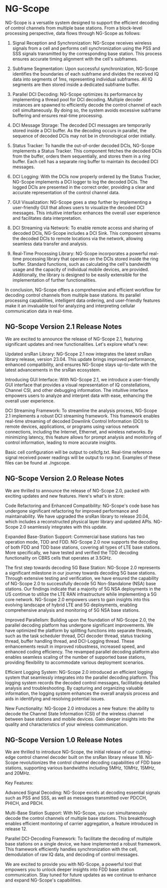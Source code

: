 NG-Scope
========

NG-Scope is a versatile system designed to support the efficient decoding of control channels from multiple base stations. From a block-level processing perspective, data flows through  NG-Scope as follows:
 
1. 	Signal Reception and Synchronization:
NG-Scope receives wireless signals from a cell and performs cell synchronization using the PSS and SSS signals transmitted by the corresponding base station. This process ensures accurate timing alignment with the cell's subframes.
 
2. 	Subframe Segmentation:
Upon successful synchronization, NG-Scope identifies the boundaries of each subframe and divides the received IQ data into segments of 1ms, representing individual subframes. All IQ segments are then stored inside a dedicated subframe buffer.
 
3. 	Parallel DCI Decoding:
NG-Scope optimizes its performance by implementing a thread pool for DCI decoding. Multiple decoder instances are spawned to efficiently decode the control channel of each cell simultaneously. By doing so, the system avoids excessive subframe buffering and ensures real-time processing.
 
4. 	DCI Message Storage:
The decoded DCI messages are temporarily stored inside a DCI buffer. As the decoding occurs in parallel, the sequence of decoded DCIs may not be in chronological order initially.
 
5. 	Status Tracker:
To handle the out-of-order decoded DCIs, NG-Scope implements a Status Tracker. This component fetches the decoded DCIs from the buffer, orders them sequentially, and stores them in a ring buffer. Each cell has a separate ring buffer to maintain its decoded DCI messages.
 
6. 	DCI Logging:
With the DCIs now properly ordered by the Status Tracker, NG-Scope implements a DCI logger to log the decoded DCIs. The logged DCIs are presented in the correct order, providing a clear and accurate representation of the control channel data.
 
7. 	GUI Visualization:
NG-Scope goes a step further by implementing a user-friendly GUI that allows users to visualize the decoded DCI messages. This intuitive interface enhances the overall user experience and facilitates data interpretation.
 
8. 	DCI Streaming via Network:
To enable remote access and sharing of decoded DCIs, NG-Scope includes a DCI Sink. This component streams the decoded DCIs to remote locations via the network, allowing seamless data transfer and analysis.
 
9. 	Real-Time Processing Library:
NG-Scope incorporates a powerful real-time processing library that operates on the DCIs stored inside the ring buffer. Standard functions, such as calculating the cell's bandwidth usage and the capacity of individual mobile devices, are provided. Additionally, the library is designed to be easily extensible for the implementation of further functionalities.
 
In conclusion, NG-Scope offers a comprehensive and efficient workflow for decoding control channels from multiple base stations. Its parallel processing capabilities, intelligent data ordering, and user-friendly features make it an invaluable tool for analyzing and interpreting cellular communication data in real-time.

## NG-Scope Version 2.1 Release Notes

We are excited to announce the release of NG-Scope 2.1, featuring significant updates and new functionalities. Let's explore what's new:
 
Updated srsRan Library: NG-Scope 2.1 now integrates the latest srsRan library release, version 23.04. This update brings improved performance, enhanced compatibility, and ensures NG-Scope stays up-to-date with the latest advancements in the srsRan ecosystem.
 
Introducing GUI Interface: With NG-Scope 2.1, we introduce a user-friendly GUI interface that provides a visual representation of IQ constellations, Channel CSI, and other debugging information. The intuitive interface empowers users to analyze and interpret data with ease, enhancing the overall user experience.
 
DCI Streaming Framework: To streamline the analysis process, NG-Scope 2.1 implements a robust DCI streaming framework. This framework enables real-time streaming of decoded Downlink Control Information (DCI) to remote devices, applications, or programs using various network connections, including the Internet, Ethernet, and wireless networks. By minimizing latency, this feature allows for prompt analysis and monitoring of control information, leading to more accurate insights.

Basic cell configuration will be output to cellcfg.txt. Real-time reference signal received power readings will be output to rsrp.txt. Examples of these files can be found at ./ngscope.

## NG-Scope Version 2.0 Release Notes
 
We are thrilled to announce the release of NG-Scope 2.0, packed with exciting updates and new features. Here's what's in store:
 
Code Refactoring and Enhanced Compatibility: NG-Scope's code base has undergone significant refactoring for improved performance and maintainability. We have upgraded the srsRan library to release 20.04, which includes a reconstructed physical layer library and updated APIs. NG-Scope 2.0 seamlessly integrates with this update.

Expanded Base-Station Support: Commercial base stations has two operation mode, TDD and FDD. NG-Scope 2.0 now supports the decoding of both FDD and TDD base stations, covering all types of LTE base stations. More specifically, we have tested and verified the TDD decoding functionality on CBRS cells that operates at 3.5GHz.

The first step towards decoding 5G Base Station: NG-Scope 2.0 represents a significant milestone in our journey towards decoding 5G base stations. Through extensive testing and verification, we have ensured the capability of NG-Scope 2.0 to successfully decode 5G Non-Standalone (NSA) base stations. Our findings indicate that a majority of 5G NSA deployments in the US continue to utilize the LTE RAN infrastructure while implementing a 5G core network. NG-Scope 2.0 empowers users to gain insights into this evolving landscape of hybrid LTE and 5G deployments, enabling comprehensive analysis and monitoring of 5G NSA base stations.

Improved Parallelism: Building upon the foundation of NG-Scope 2.0, the parallel decoding platform has undergone significant improvements. We have optimized the platform by splitting functions into separate threads, such as the task scheduler thread, DCI decoder thread, status tracking thread, buffer handling thread, and DCI-Logging thread. These enhancements result in improved robustness, increased speed, and enhanced coding efficiency. The revamped parallel decoding platform also enables seamless scaling of the number of supported base stations, providing flexibility to accommodate various deployment scenarios.

Efficient Logging System: NG-Scope 2.0 introduced an efficient logging system that seamlessly integrates into the parallel decoding platform. This logging system records the decoded control messages, facilitating detailed analysis and troubleshooting. By capturing and organizing valuable information, the logging system enhances the overall analysis process and aids in identifying and resolving potential issues.

New Functionality: NG-Scope 2.0 introduces a new feature: the ability to decode the Channel State Information (CSI) of the wireless channel between base stations and mobile devices. Gain deeper insights into the quality and characteristics of your wireless communication.


## NG-Scope Version 1.0 Release Notes
 
We are thrilled to introduce NG-Scope, the initial release of our cutting-edge control channel decoder built on the srsRan library release 18. NG-Scope revolutionizes the control channel decoding capabilities of FDD base stations, supporting various bandwidths including 5MHz, 10MHz, 15MHz, and 20MHz.
 
Key Features:
 
Advanced Signal Decoding: NG-Scope excels at decoding essential signals such as PSS and SSS, as well as messages transmitted over PDCCH, PHICH, and PBCH.
 
Multi-Base Station Support: With NG-Scope, you can simultaneously decode the control channels of multiple base stations. This breakthrough enables efficient monitoring of carrier aggregation, a feature introduced in release 12.
 
Parallel DCI-Decoding Framework: To facilitate the decoding of multiple base stations on a single device, we have implemented a robust framework. This framework efficiently handles synchronization with the cell, demodulation of raw IQ data, and decoding of control messages.
 
We are excited to provide you with NG-Scope, a powerful tool that empowers you to unlock deeper insights into FDD base station communication. Stay tuned for future updates as we continue to enhance and expand NG-Scope's capabilities.
